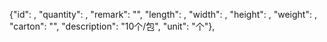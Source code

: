 {"id": , "quantity": , "remark": "", "length": , "width": , "height": , "weight": , "carton": "", "description": "10个/包", "unit": "个"},